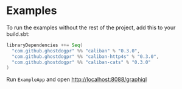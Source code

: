 # Examples

To run the examples without the rest of the project, add this to your build.sbt:

```scala
libraryDependencies ++= Seq(
  "com.github.ghostdogpr" %% "caliban" % "0.3.0",
  "com.github.ghostdogpr" %% "caliban-http4s" % "0.3.0",
  "com.github.ghostdogpr" %% "caliban-cats" % "0.3.0"
)
```

Run `ExampleApp` and open [http://localhost:8088/graphiql](http://localhost:8088/graphiql)
